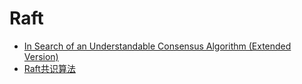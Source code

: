 # Raft

- [In Search of an Understandable Consensus Algorithm (Extended Version)](https://github.com/Uyouii/Reading/blob/master/%E5%88%86%E5%B8%83%E5%BC%8F%E7%B3%BB%E7%BB%9F/Raft/In%20Search%20of%20an%20Understandable%20Consensus%20Algorithm%20%28Extended%20Version%29.md)
- [Raft共识算法](https://github.com/Uyouii/Reading/blob/master/%E5%88%86%E5%B8%83%E5%BC%8F%E7%B3%BB%E7%BB%9F/Raft/Raft%E5%85%B1%E8%AF%86%E7%AE%97%E6%B3%95.md)
